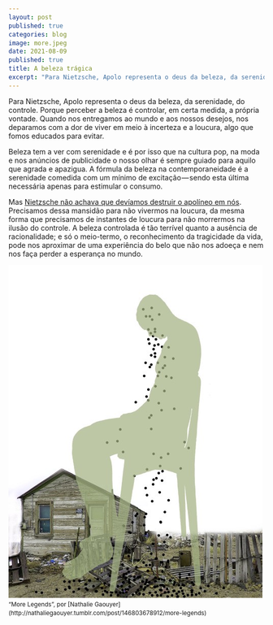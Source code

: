 ```yaml
---
layout: post
published: true
categories: blog
image: more.jpeg
date: 2021-08-09
published: true
title: A beleza trágica
excerpt: "Para Nietzsche, Apolo representa o deus da beleza, da serenidade, do controle. Porque perceber a beleza é controlar, em certa medida, a própria vontade."
---
```


Para Nietzsche, Apolo representa o deus da beleza, da serenidade, do controle. Porque perceber a beleza é controlar, em certa medida, a própria vontade. Quando nos entregamos ao mundo e aos nossos desejos, nos deparamos com a dor de viver em meio à incerteza e a loucura, algo que fomos educados para evitar.

Beleza tem a ver com serenidade e é por isso que na cultura pop, na moda e nos anúncios de publicidade o nosso olhar é sempre guiado para aquilo que agrada e apazigua. A fórmula da beleza na contemporaneidade é a serenidade comedida com um mínimo de excitação — sendo esta última necessária apenas para estimular o consumo.

Mas [Nietzsche não achava que devíamos destruir o apolíneo em nós](http://amzn.to/2jEbjMx). Precisamos dessa mansidão para não vivermos na loucura, da mesma forma que precisamos de instantes de loucura para não morrermos na ilusão do controle. A beleza controlada é tão terrível quanto a ausência de racionalidade; e só o meio-termo, o reconhecimento da tragicidade da vida, pode nos aproximar de uma experiência do belo que não nos adoeça e nem nos faça perder a esperança no mundo.

<img src="/assets/images/more.jpeg">
<small>“More Legends”, por [Nathalie Gaouyer](http://nathaliegaouyer.tumblr.com/post/146803678912/more-legends)</small>
